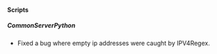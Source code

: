 
#### Scripts

##### CommonServerPython

- Fixed a bug where empty ip addresses were caught by IPV4Regex.
